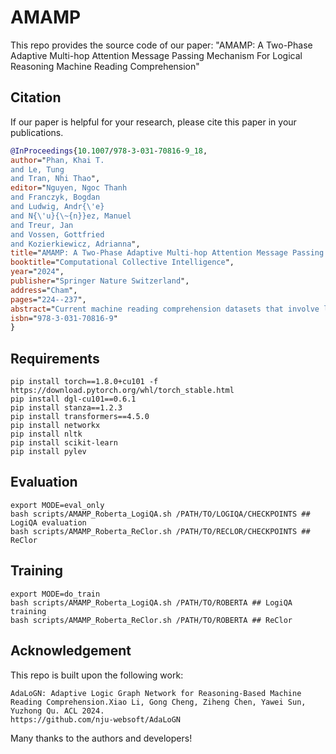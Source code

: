 # AMAMP
This repo provides the source code of our paper: "AMAMP: A Two-Phase Adaptive Multi-hop Attention Message Passing Mechanism For Logical Reasoning Machine Reading Comprehension"

## Citation
If our paper is helpful for your research, please cite this paper in your publications.
```bib
@InProceedings{10.1007/978-3-031-70816-9_18,
author="Phan, Khai T.
and Le, Tung
and Tran, Nhi Thao",
editor="Nguyen, Ngoc Thanh
and Franczyk, Bogdan
and Ludwig, Andr{\'e}
and N{\'u}{\~{n}}ez, Manuel
and Treur, Jan
and Vossen, Gottfried
and Kozierkiewicz, Adrianna",
title="AMAMP: A Two-Phase Adaptive Multi-hop Attention Message Passing Mechanism for Logical Reasoning Machine Reading Comprehension",
booktitle="Computational Collective Intelligence",
year="2024",
publisher="Springer Nature Switzerland",
address="Cham",
pages="224--237",
abstract="Current machine reading comprehension datasets that involve logical reasoning have gained significance in Natural Language Processing. The challenge with these datasets lies in requiring models to comprehend and effectively reason through logical questions, where logical sentences are distantly positioned and lack direct connections. To tackle this challenge, we employ graph diffusion and adaptive mechanisms, aiming to enhance the extraction of information among distant nodes while efficiently mitigating noise during edge expansion and inter-node information propagation. Leveraging advanced Graph Neural Networks, our models - MAMP, LoFiMAMP, and AMAMP - demonstrate effective inference for logical questions by facilitating information exchange among long-distance nodes. Experimental results on the ReClor and LogiQA datasets demonstrate high accuracy, 53.1{\%} and 34.6{\%}, that surpasses all baseline models.",
isbn="978-3-031-70816-9"
}

```
## Requirements
```
pip install torch==1.8.0+cu101 -f https://download.pytorch.org/whl/torch_stable.html
pip install dgl-cu101==0.6.1
pip install stanza==1.2.3
pip install transformers==4.5.0
pip install networkx
pip install nltk
pip install scikit-learn
pip install pylev
```

## Evaluation
```shell
export MODE=eval_only
bash scripts/AMAMP_Roberta_LogiQA.sh /PATH/TO/LOGIQA/CHECKPOINTS ## LogiQA evaluation
bash scripts/AMAMP_Roberta_ReClor.sh /PATH/TO/RECLOR/CHECKPOINTS ## ReClor
```

## Training
```shell
export MODE=do_train
bash scripts/AMAMP_Roberta_LogiQA.sh /PATH/TO/ROBERTA ## LogiQA training
bash scripts/AMAMP_Roberta_ReClor.sh /PATH/TO/ROBERTA ## ReClor
```

## Acknowledgement
This repo is built upon the following work:
```
AdaLoGN: Adaptive Logic Graph Network for Reasoning-Based Machine Reading Comprehension.Xiao Li, Gong Cheng, Ziheng Chen, Yawei Sun, Yuzhong Qu. ACL 2024.
https://github.com/nju-websoft/AdaLoGN
```
Many thanks to the authors and developers!
